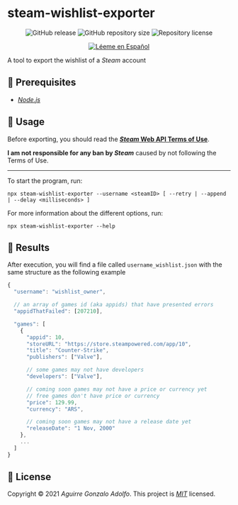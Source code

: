 # steam-wishlist-exporter

<div align="center">

![GitHub release](https://img.shields.io/github/v/release/gonza7aav/steam-wishlist-exporter?label=release&color=informational)
![GitHub repository size](https://img.shields.io/github/repo-size/gonza7aav/steam-wishlist-exporter?label=size&color=informational)
![Repository license](https://img.shields.io/github/license/gonza7aav/steam-wishlist-exporter?color=informational)

[![Léeme en Español](https://img.shields.io/badge/Léeme%20en-Español-brightgreen)](README.es.md)

</div>

<!-- summary -->

A tool to export the wishlist of a _Steam_ account

## 🚧 Prerequisites

- _[Node.js](https://nodejs.org/)_

## 🚀 Usage

Before exporting, you should read the **[_Steam_ Web API Terms of Use](https://steamcommunity.com/dev/apiterms)**.

**I am not responsible for any ban by _Steam_** caused by not following the Terms of Use.

---

To start the program, run:

```console
npx steam-wishlist-exporter --username <steamID> [ --retry | --append | --delay <milliseconds> ]
```

For more information about the different options, run:

```console
npx steam-wishlist-exporter --help
```

## 📂 Results

After execution, you will find a file called `username_wishlist.json` with the same structure as the following example

```js
{
  "username": "wishlist_owner",

  // an array of games id (aka appids) that have presented errors
  "appidThatFailed": [207210],

  "games": [
    {
      "appid": 10,
      "storeURL": "https://store.steampowered.com/app/10",
      "title": "Counter-Strike",
      "publishers": ["Valve"],

      // some games may not have developers
      "developers": ["Valve"],

      // coming soon games may not have a price or currency yet
      // free games don't have price or currency
      "price": 129.99,
      "currency": "ARS",

      // coming soon games may not have a release date yet
      "releaseDate": "1 Nov, 2000"
    },
    ...
  ]
}
```

## 📝 License

Copyright © 2021 _Aguirre Gonzalo Adolfo_.
This project is _[MIT](LICENSE)_ licensed.
